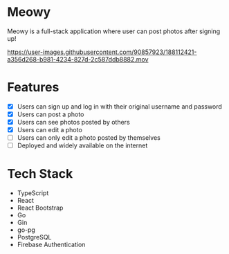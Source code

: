 # Meowy
Meowy is a full-stack application where user can post photos after signing up!

https://user-images.githubusercontent.com/90857923/188112421-a356d268-b981-4234-827d-2c587ddb8882.mov

# Features
- [x] Users can sign up and log in with their original username and password
- [x] Users can post a photo
- [x] Users can see photos posted by others
- [x] Users can edit a photo
- [ ] Users can only edit a photo posted by themselves
- [ ] Deployed and widely available on the internet

# Tech Stack
- TypeScript
- React
- React Bootstrap
- Go
- Gin
- go-pg
- PostgreSQL
- Firebase Authentication

